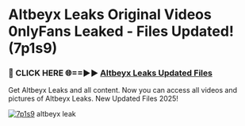 # Altbeyx Leaks Original Videos 0nlyFans Leaked - Files Updated! (7p1s9)

<h3>🔴 CLICK HERE 🌐==►► <a href="https://tinyurl.com/brd5kh86" rel="nofollow">Altbeyx Leaks Updated Files</a></h3>

Get Altbeyx Leaks and all content. Now you can access all videos and pictures of Altbeyx Leaks. New Updated Files 2025!

[![7p1s9](https://i.imgur.com/K7sEzmb.gif)](https://tinyurl.com/brd5kh86)
altbeyx leak